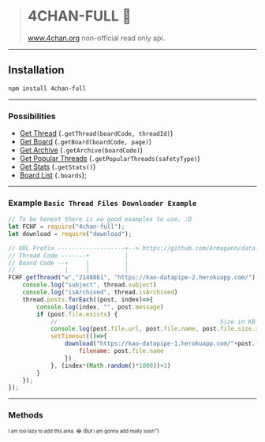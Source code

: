 > # 4CHAN-FULL 🎉
> www.4chan.org non-official read only api.

---

## Installation
```diff
npm install 4chan-full
```

---

### Possibilities
- [Get Thread](https://example.com/ "Example Result") (`.getThread(boardCode, threadId)`)
- [Get Board](https://example.com/ "Example Result") (`.getBoard(boardCode, page)`)
- [Get Archive](https://example.com/ "Example Result") (`.getArchive(boardCode)`)
- [Get Popular Threads](https://example.com/ "Example Result") (`.getPopularThreads(safetyType)`)
- [Get Stats](https://example.com/ "Example Result") (`.getStats()`)
- [Board List](https://example.com/ "Example Result") (`.boards`);

---

### Example `Basic Thread Files Downloader Example`
```js
// To be honest there is no good examples to use. :D
let FCHF = require("4chan-full");
let download = require("download");

// URL Prefix -------------------+--> https://github.com/Armagann/data-pipe
// Thread Code -------+          |
// Board Code --+     |          |
//              |     |          |
FCHF.getThread("w","2148861", "https://kao-datapipe-2.herokuapp.com/").then(thread=>{
    console.log("subject", thread.subject)
    console.log("isArchived", thread.isArchived)
    thread.posts.forEach((post, index)=>{
        console.log(index, "", post.message)
        if (post.file.exists) {
            //                                              Size in KB
            console.log(post.file.url, post.file.name, post.file.size.size, post.file.size.width, post.file.size.height);
            setTimeout(()=>{
                download("https://kao-datapipe-1.herokuapp.com/"+post.file.url, "wallpapers", {
                    filename: post.file.name
                })
            }, (index*(Math.random()*1000))+1)
        }
    });
});

```

--- 

### Methods

<sub><sup>I am too lazy to add this area. 😂 (But i am gonna add really soon™️)</sup></sub>
    





